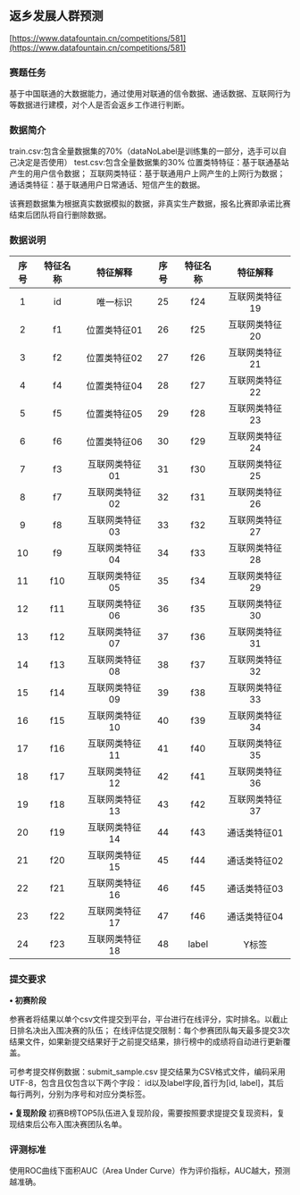 <!-- CCF大数据与计算智能大赛 -->
<!-- 大赛迄今已成功举办九届，累计吸引全球25个国家，1500余所高校、1800余家企事业单位及80余所科研机构的16万余人参与，已成为中国大数据与人工智能领域影响力最广、参赛规模最大、成熟度最高的综合赛事之一。 -->
<!-- 2022-09-15 -->
<!-- <a target="_blank" href="https://www.zhihu.com/people/ashui233/">阿水</a>, <a target="_blank" href="https://www.zhihu.com/people/wang-he-13-93">鱼遇雨欲语与余</a>-->
<!--  -->

## 返乡发展人群预测

[https://www.datafountain.cn/competitions/581](https://www.datafountain.cn/competitions/581)

### 赛题任务

基于中国联通的大数据能力，通过使用对联通的信令数据、通话数据、互联网行为等数据进行建模，对个人是否会返乡工作进行判断。

### 数据简介

train.csv:包含全量数据集的70%（dataNoLabel是训练集的一部分，选手可以自己决定是否使用）
 test.csv:包含全量数据集的30%
 位置类特特征：基于联通基站产生的用户信令数据；
 互联网类特征：基于联通用户上网产生的上网行为数据；
 通话类特征：基于联通用户日常通话、短信产生的数据。

该赛题数据集为根据真实数据模拟的数据，非真实生产数据，报名比赛即承诺比赛结束后团队将自行删除数据。

### 数据说明

| 序号 | 特征名称 |    特征解释    | 序号 | 特征名称 |    特征解释    |
| :--: | :------: | :------------: | :--: | :------: | :------------: |
|  1   |    id    |    唯一标识    |  25  |   f24    | 互联网类特征19 |
|  2   |    f1    |  位置类特征01  |  26  |   f25    | 互联网类特征20 |
|  3   |    f2    |  位置类特征02  |  27  |   f26    | 互联网类特征21 |
|  4   |    f4    |  位置类特征04  |  28  |   f27    | 互联网类特征22 |
|  5   |    f5    |  位置类特征05  |  29  |   f28    | 互联网类特征23 |
|  6   |    f6    |  位置类特征06  |  30  |   f29    | 互联网类特征24 |
|  7   |    f3    | 互联网类特征01 |  31  |   f30    | 互联网类特征25 |
|  8   |    f7    | 互联网类特征02 |  32  |   f31    | 互联网类特征26 |
|  9   |    f8    | 互联网类特征03 |  33  |   f32    | 互联网类特征27 |
|  10  |    f9    | 互联网类特征04 |  34  |   f33    | 互联网类特征28 |
|  11  |   f10    | 互联网类特征05 |  35  |   f34    | 互联网类特征29 |
|  12  |   f11    | 互联网类特征06 |  36  |   f35    | 互联网类特征30 |
|  13  |   f12    | 互联网类特征07 |  37  |   f36    | 互联网类特征31 |
|  14  |   f13    | 互联网类特征08 |  38  |   f37    | 互联网类特征32 |
|  15  |   f14    | 互联网类特征09 |  39  |   f38    | 互联网类特征33 |
|  16  |   f15    | 互联网类特征10 |  40  |   f39    | 互联网类特征34 |
|  17  |   f16    | 互联网类特征11 |  41  |   f40    | 互联网类特征35 |
|  18  |   f17    | 互联网类特征12 |  42  |   f41    | 互联网类特征36 |
|  19  |   f18    | 互联网类特征13 |  43  |   f42    | 互联网类特征37 |
|  20  |   f19    | 互联网类特征14 |  44  |   f43    |  通话类特征01  |
|  21  |   f20    | 互联网类特征15 |  45  |   f44    |  通话类特征02  |
|  22  |   f21    | 互联网类特征16 |  46  |   f45    |  通话类特征03  |
|  23  |   f22    | 互联网类特征17 |  47  |   f46    |  通话类特征04  |
|  24  |   f23    | 互联网类特征18 |  48  |  label   |     Y标签      |

### 提交要求

**• 初赛阶段**

参赛者将结果以单个csv文件提交到平台，平台进行在线评分，实时排名。以截止日排名决出入围决赛的队伍；
 在线评估提交限制：每个参赛团队每天最多提交3次结果文件，如果新提交结果好于之前提交结果，排行榜中的成绩将自动进行更新覆盖。

可参考提交样例数据：submit_sample.csv
 提交结果为CSV格式文件，编码采用UTF-8，包含且仅包含以下两个字段：
 id以及label字段,首行为[id, label]，其后每行两列，分别为序号和对应分类标签。

**• 复现阶段**
 初赛B榜TOP5队伍进入复现阶段，需要按照要求提提交复现资料，复现结束后公布入围决赛团队名单。

### 评测标准

使用ROC曲线下面积AUC（Area Under Curve）作为评价指标，AUC越大，预测越准确。
